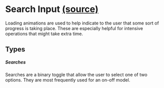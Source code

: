 Search Input [(source)](https://github.com/bullhorn/novo-elements/blob/master/projects/novo-elements/src/elements/switch)
========================================================================================================

Loading animations are used to help indicate to the user that some sort of progress is taking place. These are especially helpful for intensive operations that might take extra time.

Types
-----

##### Searches

Searches are a binary toggle that allow the user to select one of two options. They are most frequently used for an on\-off model.

<code-example example="search-usage"></code-example>
